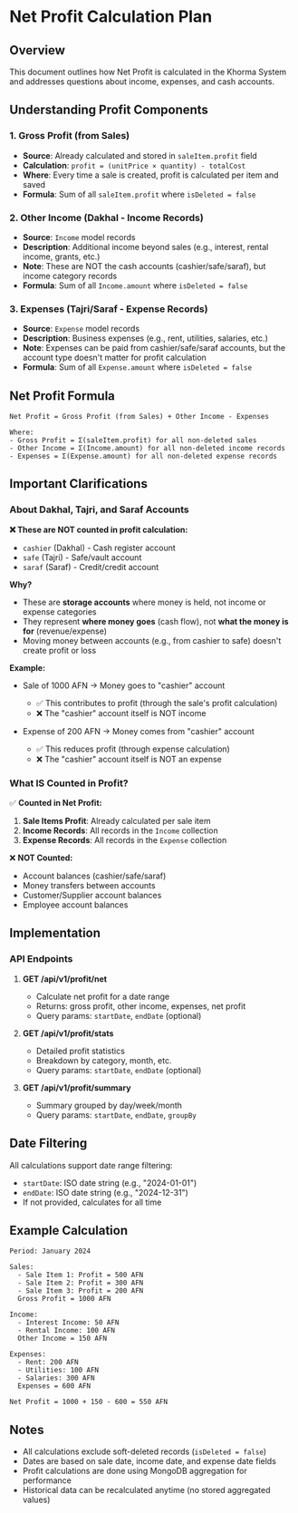 # Net Profit Calculation Plan

## Overview
This document outlines how Net Profit is calculated in the Khorma System and addresses questions about income, expenses, and cash accounts.

## Understanding Profit Components

### 1. Gross Profit (from Sales)
- **Source**: Already calculated and stored in `saleItem.profit` field
- **Calculation**: `profit = (unitPrice × quantity) - totalCost`
- **Where**: Every time a sale is created, profit is calculated per item and saved
- **Formula**: Sum of all `saleItem.profit` where `isDeleted = false`

### 2. Other Income (Dakhal - Income Records)
- **Source**: `Income` model records
- **Description**: Additional income beyond sales (e.g., interest, rental income, grants, etc.)
- **Note**: These are NOT the cash accounts (cashier/safe/saraf), but income category records
- **Formula**: Sum of all `Income.amount` where `isDeleted = false`

### 3. Expenses (Tajri/Saraf - Expense Records)
- **Source**: `Expense` model records
- **Description**: Business expenses (e.g., rent, utilities, salaries, etc.)
- **Note**: Expenses can be paid from cashier/safe/saraf accounts, but the account type doesn't matter for profit calculation
- **Formula**: Sum of all `Expense.amount` where `isDeleted = false`

## Net Profit Formula

```
Net Profit = Gross Profit (from Sales) + Other Income - Expenses

Where:
- Gross Profit = Σ(saleItem.profit) for all non-deleted sales
- Other Income = Σ(Income.amount) for all non-deleted income records
- Expenses = Σ(Expense.amount) for all non-deleted expense records
```

## Important Clarifications

### About Dakhal, Tajri, and Saraf Accounts

**❌ These are NOT counted in profit calculation:**
- `cashier` (Dakhal) - Cash register account
- `safe` (Tajri) - Safe/vault account  
- `saraf` (Saraf) - Credit/credit account

**Why?**
- These are **storage accounts** where money is held, not income or expense categories
- They represent **where money goes** (cash flow), not **what the money is for** (revenue/expense)
- Moving money between accounts (e.g., from cashier to safe) doesn't create profit or loss

**Example:**
- Sale of 1000 AFN → Money goes to "cashier" account
  - ✅ This contributes to profit (through the sale's profit calculation)
  - ❌ The "cashier" account itself is NOT income
  
- Expense of 200 AFN → Money comes from "cashier" account
  - ✅ This reduces profit (through expense calculation)
  - ❌ The "cashier" account itself is NOT an expense

### What IS Counted in Profit?

✅ **Counted in Net Profit:**
1. **Sale Items Profit**: Already calculated per sale item
2. **Income Records**: All records in the `Income` collection
3. **Expense Records**: All records in the `Expense` collection

❌ **NOT Counted:**
- Account balances (cashier/safe/saraf)
- Money transfers between accounts
- Customer/Supplier account balances
- Employee account balances

## Implementation

### API Endpoints

1. **GET /api/v1/profit/net**
   - Calculate net profit for a date range
   - Returns: gross profit, other income, expenses, net profit
   - Query params: `startDate`, `endDate` (optional)

2. **GET /api/v1/profit/stats**
   - Detailed profit statistics
   - Breakdown by category, month, etc.
   - Query params: `startDate`, `endDate` (optional)

3. **GET /api/v1/profit/summary**
   - Summary grouped by day/week/month
   - Query params: `startDate`, `endDate`, `groupBy`

## Date Filtering

All calculations support date range filtering:
- `startDate`: ISO date string (e.g., "2024-01-01")
- `endDate`: ISO date string (e.g., "2024-12-31")
- If not provided, calculates for all time

## Example Calculation

```
Period: January 2024

Sales:
  - Sale Item 1: Profit = 500 AFN
  - Sale Item 2: Profit = 300 AFN
  - Sale Item 3: Profit = 200 AFN
  Gross Profit = 1000 AFN

Income:
  - Interest Income: 50 AFN
  - Rental Income: 100 AFN
  Other Income = 150 AFN

Expenses:
  - Rent: 200 AFN
  - Utilities: 100 AFN
  - Salaries: 300 AFN
  Expenses = 600 AFN

Net Profit = 1000 + 150 - 600 = 550 AFN
```

## Notes

- All calculations exclude soft-deleted records (`isDeleted = false`)
- Dates are based on sale date, income date, and expense date fields
- Profit calculations are done using MongoDB aggregation for performance
- Historical data can be recalculated anytime (no stored aggregated values)

